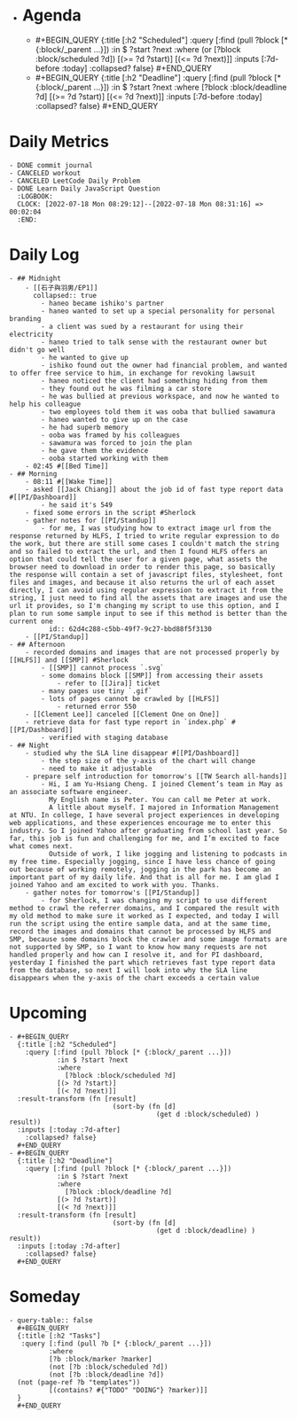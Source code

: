 - # Agenda
	- #+BEGIN_QUERY
	  {:title [:h2 "Scheduled"]
	    :query [:find (pull ?block [* {:block/_parent ...}])
	            :in $ ?start ?next
	            :where
	            (or
	              [?block :block/scheduled ?d])
	            [(>= ?d ?start)]
	            [(<= ?d ?next)]]
	  :inputs [:7d-before :today]
	    :collapsed? false}
	  #+END_QUERY
	- #+BEGIN_QUERY
	  {:title [:h2 "Deadline"]
	    :query [:find (pull ?block [* {:block/_parent ...}])
	            :in $ ?start ?next
	            :where
	              [?block :block/deadline ?d]
	            [(>= ?d ?start)]
	            [(<= ?d ?next)]]
	    :inputs [:7d-before :today]
	    :collapsed? false}
	  #+END_QUERY
# Daily Metrics
	- DONE commit journal
	- CANCELED workout
	- CANCELED LeetCode Daily Problem
	- DONE Learn Daily JavaScript Question
	  :LOGBOOK:
	  CLOCK: [2022-07-18 Mon 08:29:12]--[2022-07-18 Mon 08:31:16] =>  00:02:04
	  :END:
# Daily Log
	- ## Midnight
		- [[石子與羽男/EP1]]
		  collapsed:: true
			- haneo became ishiko's partner
			- haneo wanted to set up a special personality for personal branding
			- a client was sued by a restaurant for using their electricity
			- haneo tried to talk sense with the restaurant owner but didn't go well
			- he wanted to give up
			- ishiko found out the owner had financial problem, and wanted to offer free service to him, in exchange for revoking lawsuit
			- haneo noticed the client had something hiding from them
			- they found out he was filming a car store
			- he was bullied at previous workspace, and now he wanted to help his colleague
			- two employees told them it was ooba that bullied sawamura
			- haneo wanted to give up on the case
			- he had superb memory
			- ooba was framed by his colleagues
			- sawamura was forced to join the plan
			- he gave them the evidence
			- ooba started working with them
		- 02:45 #[[Bed Time]]
	- ## Morning
		- 08:11 #[[Wake Time]]
		- asked [[Jack Chiang]] about the job id of fast type report data #[[PI/Dashboard]]
			- he said it's 549
		- fixed some errors in the script #Sherlock
		- gather notes for [[PI/Standup]]
			- for me, I was studying how to extract image url from the response returned by HLFS, I tried to write regular expression to do the work, but there are still some cases I couldn't match the string and so failed to extract the url, and then I found HLFS offers an option that could tell the user for a given page, what assets the browser need to download in order to render this page, so basically the response will contain a set of javascript files, stylesheet, font files and images, and because it also returns the url of each asset directly, I can avoid using regular expression to extract it from the string, I just need to find all the assets that are images and use the url it provides, so I'm changing my script to use this option, and I plan to run some sample input to see if this method is better than the current one
			  id:: 62d4c288-c5bb-49f7-9c27-bbd88f5f3130
		- [[PI/Standup]]
	- ## Afternoon
		- recorded domains and images that are not processed properly by [[HLFS]] and [[SMP]] #Sherlock
			- [[SMP]] cannot process `.svg`
			- some domains block [[SMP]] from accessing their assets
				- refer to [[Jira]] ticket
			- many pages use tiny `.gif`
			- lots of pages cannot be crawled by [[HLFS]]
				- returned error 550
		- [[Clement Lee]] canceled [[Clement One on One]]
		- retrieve data for fast type report in `index.php` #[[PI/Dashboard]]
			- verified with staging database
	- ## Night
		- studied why the SLA line disappear #[[PI/Dashboard]]
			- the step size of the y-axis of the chart will change
			- need to make it adjustable
		- prepare self introduction for tomorrow's [[TW Search all-hands]]
			- Hi, I am Yu-Hsiang Cheng. I joined Clement’s team in May as an associate software engineer.
			  My English name is Peter. You can call me Peter at work.
			  A little about myself. I majored in Information Management at NTU. In college, I have several project experiences in developing web applications, and these experiences encourage me to enter this industry. So I joined Yahoo after graduating from school last year. So far, this job is fun and challenging for me, and I’m excited to face what comes next.
			  Outside of work, I like jogging and listening to podcasts in my free time. Especially jogging, since I have less chance of going out because of working remotely, jogging in the park has become an important part of my daily life. And that is all for me. I am glad I joined Yahoo and am excited to work with you. Thanks.
		- gather notes for tomorrow's [[PI/Standup]]
			- for Sherlock, I was changing my script to use different method to crawl the referrer domains, and I compared the result with my old method to make sure it worked as I expected, and today I will run the script using the entire sample data, and at the same time, record the images and domains that cannot be processed by HLFS and SMP, because some domains block the crawler and some image formats are not supported by SMP, so I want to know how many requests are not handled properly and how can I resolve it, and for PI dashboard, yesterday I finished the part which retrieves fast type report data from the database, so next I will look into why the SLA line disappears when the y-axis of the chart exceeds a certain value
# Upcoming
	- #+BEGIN_QUERY
	  {:title [:h2 "Scheduled"]
	    :query [:find (pull ?block [* {:block/_parent ...}])
	            :in $ ?start ?next
	            :where
	              [?block :block/scheduled ?d]
	            [(> ?d ?start)]
	            [(< ?d ?next)]]
	  :result-transform (fn [result]
	                          (sort-by (fn [d]
	                                     (get d :block/scheduled) ) result))    
	  :inputs [:today :7d-after]
	    :collapsed? false}
	  #+END_QUERY
	- #+BEGIN_QUERY
	  {:title [:h2 "Deadline"]
	    :query [:find (pull ?block [* {:block/_parent ...}])
	            :in $ ?start ?next
	            :where
	              [?block :block/deadline ?d]
	            [(> ?d ?start)]
	            [(< ?d ?next)]]
	  :result-transform (fn [result]
	                          (sort-by (fn [d]
	                                     (get d :block/deadline) ) result))    
	  :inputs [:today :7d-after]
	    :collapsed? false}
	  #+END_QUERY
# Someday
	- query-table:: false
	  #+BEGIN_QUERY
	  {:title [:h2 "Tasks"]
	   :query [:find (pull ?b [* {:block/_parent ...}])
	          :where
	          [?b :block/marker ?marker]
	          (not [?b :block/scheduled ?d])
	          (not [?b :block/deadline ?d])
	  (not (page-ref ?b "templates"))
	          [(contains? #{"TODO" "DOING"} ?marker)]]
	  }
	  #+END_QUERY